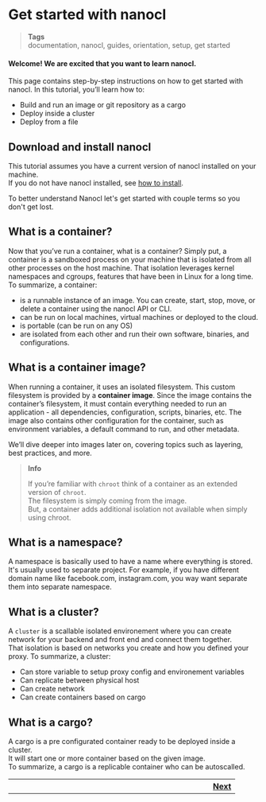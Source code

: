 <h1 id="nxtmdoc-meta-title">Get started with nanocl</h1>

<blockquote class="tags">
	<strong>Tags</strong>
	</br>
 <span id="nxtmdoc-meta-keywords">
	  documentation, nanocl, guides, orientation, setup, get started
  </span>
</blockquote>

<h4>
Welcome! We are excited that you want to learn nanocl.
</h4>

<p id="nxtmdoc-meta-description">
This page contains step-by-step instructions on how to get started with nanocl.
In this tutorial, you’ll learn how to:

- Build and run an image or git repository as a cargo
- Deploy inside a cluster
- Deploy from a file
</p>

<h2>Download and install nanocl</h2>

This tutorial assumes you have a current version of nanocl installed on your
machine.</br> If you do not have nanocl installed, see
[how to install](./../../setups).

To better understand Nanocl let's get started with couple terms so you don't get lost.

<h2>What is a container?</h2>

Now that you’ve run a container, what is a container? Simply put, a container is
a sandboxed process on your machine that is isolated from all other processes on
the host machine. That isolation leverages kernel namespaces and cgroups,
features that have been in Linux for a long time. To summarize, a container:

- is a runnable instance of an image. You can create, start, stop, move, or
  delete a container using the nanocl API or CLI.
- can be run on local machines, virtual machines or deployed to the cloud.
- is portable (can be run on any OS)
- are isolated from each other and run their own software, binaries, and
  configurations.

<h2>What is a container image?</h2>

When running a container, it uses an isolated filesystem. This custom filesystem
is provided by a **container image**. Since the image contains the container’s
filesystem, it must contain everything needed to run an application - all
dependencies, configuration, scripts, binaries, etc. The image also contains
other configuration for the container, such as environment variables, a default
command to run, and other metadata.

We’ll dive deeper into images later on, covering topics such as layering, best
practices, and more.

<blockquote class="info">
 <strong>Info</strong>
 <p>If you’re familiar with <code class="plaintext">chroot</code> think of a
 container as an extended version of <code class="plaintext">chroot</code>.</br>
 The filesystem is simply coming from the image.</br>
 But, a container adds additional isolation not available when simply using chroot.</p>
</blockquote>

<h2>What is a namespace?</h2>

A namespace is basically used to have a name where everything is stored.
It's usually used to separate project.
For example, if you have different domain name like facebook.com, instagram.com,
you way want separate them into separate namespace.

<h2>What is a cluster?</h2>

A <code class="plaintext">cluster</code>
is a scallable isolated environement where you can create network for your backend and front end and connect them together.</br>
That isolation is based on networks you create and how you defined your proxy. To summarize, a cluster:

- Can store variable to setup proxy config and environement variables
- Can replicate between physical host
- Can create network
- Can create containers based on cargo

<h2>What is a cargo?</h2>

A cargo is a pre configurated container ready to be deployed inside a cluster.</br>
It will start one or more container based on the given image.</br>
To summarize, a cargo is a replicable container who can be autoscalled.

<table>
  <tr>
    <th align="right">
      <img class="nxtmdoc-delete" width="400" height="0">
      <a href="./../2.your-first-cargo.md">Next</a>
    </th>
  </tr>
</table>
